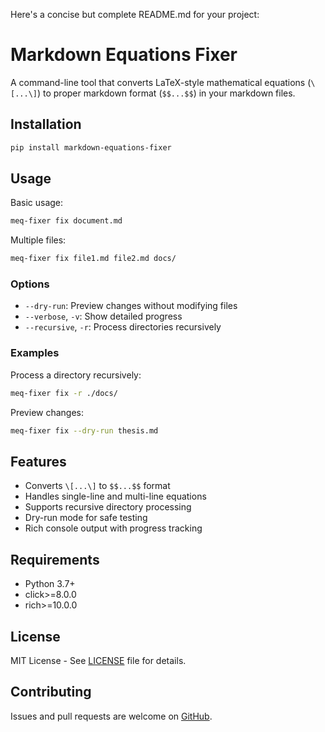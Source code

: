 Here's a concise but complete README.md for your project:


# Markdown Equations Fixer

A command-line tool that converts LaTeX-style mathematical equations (`\[...\]`) to proper markdown format (`$$...$$`) in your markdown files.

## Installation

```bash
pip install markdown-equations-fixer
```

## Usage

Basic usage:
```bash
meq-fixer fix document.md
```

Multiple files:
```bash
meq-fixer fix file1.md file2.md docs/
```

### Options

- `--dry-run`: Preview changes without modifying files
- `--verbose`, `-v`: Show detailed progress
- `--recursive`, `-r`: Process directories recursively

### Examples

Process a directory recursively:
```bash
meq-fixer fix -r ./docs/
```

Preview changes:
```bash
meq-fixer fix --dry-run thesis.md
```

## Features

- Converts `\[...\]` to `$$...$$` format
- Handles single-line and multi-line equations
- Supports recursive directory processing
- Dry-run mode for safe testing
- Rich console output with progress tracking

## Requirements

- Python 3.7+
- click>=8.0.0
- rich>=10.0.0

## License

MIT License - See [LICENSE](LICENSE) file for details.

## Contributing

Issues and pull requests are welcome on [GitHub](https://github.com/vs15vivek/markdown-equation-fixer).
```
